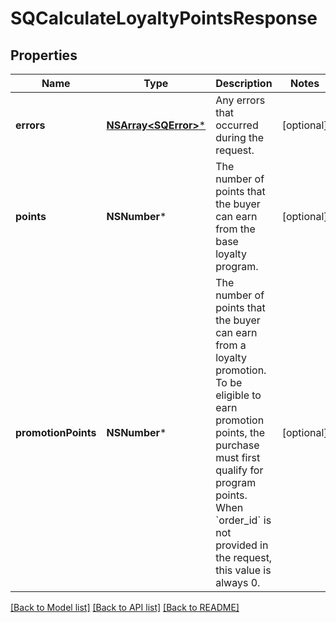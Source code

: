 # SQCalculateLoyaltyPointsResponse

## Properties
Name | Type | Description | Notes
------------ | ------------- | ------------- | -------------
**errors** | [**NSArray&lt;SQError&gt;***](SQError.md) | Any errors that occurred during the request. | [optional] 
**points** | **NSNumber*** | The number of points that the buyer can earn from the base loyalty program. | [optional] 
**promotionPoints** | **NSNumber*** | The number of points that the buyer can earn from a loyalty promotion. To be eligible to earn promotion points, the purchase must first qualify for program points. When &#x60;order_id&#x60; is not provided in the request, this value is always 0. | [optional] 

[[Back to Model list]](../README.md#documentation-for-models) [[Back to API list]](../README.md#documentation-for-api-endpoints) [[Back to README]](../README.md)


